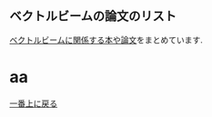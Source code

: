 <a id="anchor1"></a>
---

## ベクトルビームの論文のリスト

[ベクトルビームに関係する本や論文](https://github.com/sk0ik/Vector_Beam_Paper_List/blob/main/README.md)をまとめています.

# aa

[一番上に戻る](#anchor1)
